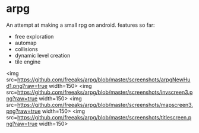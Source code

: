 # arpg

An attempt at making a small rpg on android.
features so far: 
- free exploration
- automap
- collisions
- dynamic level creation
- tile engine

<img src=https://github.com/freeaks/arpg/blob/master/screenshots/arpgNewHud1.png?raw=true width=150>
<img src=https://github.com/freeaks/arpg/blob/master/screenshots/invscreen3.png?raw=true width=150>
<img src=https://github.com/freeaks/arpg/blob/master/screenshots/mapscreen3.png?raw=true width=150>
<img src=https://github.com/freeaks/arpg/blob/master/screenshots/titlescreen.png?raw=true width=150>
